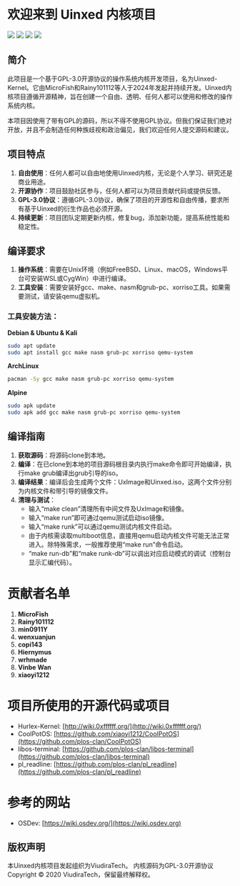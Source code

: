 # 欢迎来到 Uinxed 内核项目

![](https://img.shields.io/badge/License-GPLv3-blue) ![](https://img.shields.io/badge/Language-3-orange) ![](https://img.shields.io/badge/hardware-x86-green) ![](https://img.shields.io/badge/firmware-BIOS-yellow)

## 简介

此项目是一个基于GPL-3.0开源协议的操作系统内核开发项目，名为Uinxed-Kernel。它由MicroFish和Rainy101112等人于2024年发起并持续开发。Uinxed内核项目遵循开源精神，旨在创建一个自由、透明、任何人都可以使用和修改的操作系统内核。

本项目因使用了带有GPL的源码，所以不得不使用GPL协议。但我们保证我们绝对开放，并且不会制造任何种族歧视和政治偏见，我们欢迎任何人提交源码和建议。

## 项目特点

1. **自由使用**：任何人都可以自由地使用Uinxed内核，无论是个人学习、研究还是商业用途。
2. **开源协作**：项目鼓励社区参与，任何人都可以为项目贡献代码或提供反馈。
3. **GPL-3.0协议**：遵循GPL-3.0协议，确保了项目的开源性和自由传播，要求所有基于Uinxed的衍生作品也必须开源。
4. **持续更新**：项目团队定期更新内核，修复bug，添加新功能，提高系统性能和稳定性。

## 编译要求

1. **操作系统**：需要在Unix环境（例如FreeBSD、Linux、macOS，Windows平台可安装WSL或CygWin）中进行编译。
2. **工具安装**：需要安装好gcc、make、nasm和grub-pc、xorriso工具。如果需要测试，请安装qemu虚拟机。

### 工具安装方法：

**Debian & Ubuntu & Kali**
```bash
sudo apt update
sudo apt install gcc make nasm grub-pc xorriso qemu-system
```

**ArchLinux**
```bash
pacman -Sy gcc make nasm grub-pc xorriso qemu-system
```

**Alpine**
```bash
sudo apk update
sudo apk add gcc make nasm grub-pc xorriso qemu-system
```

## 编译指南

1. **获取源码**：将源码clone到本地。
2. **编译**：在已clone到本地的项目源码根目录内执行make命令即可开始编译，执行make grub编译出grub引导的iso。
3. **编译结果**：编译后会生成两个文件：UxImage和Uinxed.iso，这两个文件分别为内核文件和带引导的镜像文件。
4. **清理与测试**：
   - 输入“make clean”清理所有中间文件及UxImage和镜像。
   - 输入“make run”即可通过qemu测试启动iso镜像。
   - 输入“make runk”可以通过qemu测试内核文件启动。
   - 由于内核需读取multiboot信息，直接用qemu启动内核文件可能无法正常进入。除特殊需求，一般推荐使用“make run”命令启动。
   - “make run-db”和“make runk-db”可以调出对应启动模式的调试（控制台显示汇编代码）。

# 贡献者名单

1. **MicroFish**
2. **Rainy101112**
3. **min0911Y**
4. **wenxuanjun**
5. **copi143**
6. **Hiernymus**
7. **wrhmade**
8. **Vinbe Wan**
9. **xiaoyi1212**

# 项目所使用的开源代码或项目

- Hurlex-Kernel: [http://wiki.0xffffff.org/](http://wiki.0xffffff.org/)
- CoolPotOS: [https://github.com/xiaoyi1212/CoolPotOS](https://github.com/plos-clan/CoolPotOS)
- libos-terminal: [https://github.com/plos-clan/libos-terminal](https://github.com/plos-clan/libos-terminal)
- pl_readline: [https://github.com/plos-clan/pl_readline](https://github.com/plos-clan/pl_readline)

# 参考的网站

- OSDev: [https://wiki.osdev.org/](https://wiki.osdev.org)

## 版权声明

本Uinxed内核项目发起组织为ViudiraTech。
内核源码为GPL-3.0开源协议
Copyright © 2020 ViudiraTech，保留最终解释权。
